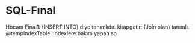 # SQL-Fınal
Hocam 
Final1: (INSERT INTO) diye tanımlıdır.
kitapgetir:  (Join olan) tanımlı.
@tempIndexTable: Indexlere bakım yapan sp
